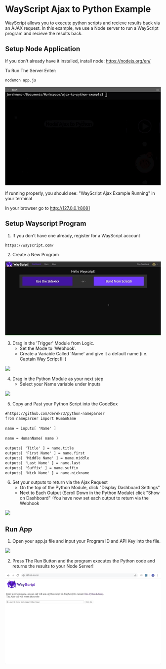 # WayScript Ajax to Python Example

WayScript allows you to execute python scripts and recieve results back via an AJAX request. In this example, we use a Node server to run a WayScript program and recieve the results back. 

## Setup Node Application

If you don't already have it installed, install node: https://nodejs.org/en/

To Run The Server Enter:
```
nodemon app.js
```

![](readme_gifs/terminal.gif)

If running properly, you should see: "WayScript Ajax Example Running" in your terminal

In your browser go to http://127.0.0.1:8081

## Setup Wayscript Program

1) If you don't have one already, register for a WayScript account
```
https://wayscript.com/
```
2) Create a New Program


![](readme_gifs/create_prog.gif)

3) Drag in the 'Trigger' Module from Logic.
      - Set the Mode to 'Webhook'.
      - Create a Variable Called 'Name' and give it a default name (i.e. Captain Way Script III )
      
      
![](readme_gifs/create_trigger.gif)

4) Drag in the Python Module as your next step
      - Select your Name variable under Inputs

![](readme_gifs/python1.gif)

5) Copy and Past your Python Script into the CodeBox
```
#https://github.com/derek73/python-nameparser
from nameparser import HumanName

name = inputs[ 'Name' ]

name = HumanName( name )

outputs[ 'Title' ] = name.title
outputs[ 'First Name' ] = name.first
outputs[ 'Middle Name' ] = name.middle
outputs[ 'Last Name' ] = name.last
outputs[ 'Suffix' ] = name.suffix
outputs[ 'Nick Name' ] = name.nickname
```
6) Set your outputs to return via the Ajax Request
      - On the top of the Python Module, click "Display Dashboard Settings"
      - Next to Each Output (Scroll Down in the Python Module) click "Show on Dashboard"
      -You have now set each output to return via the Webhook

![](readme_gifs/check_outputs.gif)

## Run App

1) Open your app.js file and input your Program ID and API Key into the file.

![](readme_gifs/input.gif)

2) Press The Run Button and the program executes the Python code and returns the results to your Node Server!

![](readme_gifs/run_ajax.gif)
